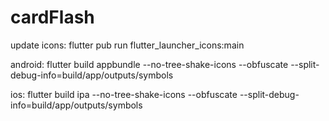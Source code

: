 # cardFlash

update icons: 
flutter pub run flutter_launcher_icons:main

android:
flutter build appbundle --no-tree-shake-icons --obfuscate --split-debug-info=build/app/outputs/symbols

ios:
flutter build ipa --no-tree-shake-icons --obfuscate --split-debug-info=build/app/outputs/symbols